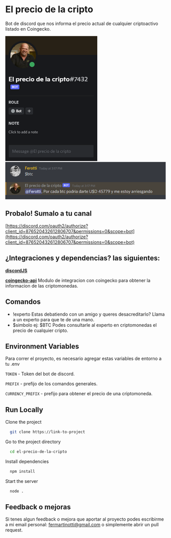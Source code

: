 
# El precio de la cripto

Bot de discord que nos informa el precio actual de cualquier 
criptoactivo listado en Coingecko.

![bot screenshot](https://github.com/fermartinotti/el-precio-de-la-cripto/blob/main/assets/bot.png)
![bot_example](https://github.com/fermartinotti/el-precio-de-la-cripto/blob/main/assets/interaccion.PNG)

## Probalo! Sumalo a tu canal
[https://discord.com/oauth2/authorize?client_id=876520432612806707&permissions=0&scope=bot](https://discord.com/oauth2/authorize?client_id=876520432612806707&permissions=0&scope=bot)

  ## ¿Integraciones y dependencias? las siguientes:
 [**discordJS**](https://discord.js.org/)

[**coingecko-api**](https://github.com/miscavage/CoinGecko-API) Modulo de integracion con coingecko para obtener la informacion de las criptomonedas.
## Comandos

- !experto
Estas debatiendo con un amigo y queres desacreditarlo? 
Llama a un experto para que te de una mano.
- $simbolo ej: $BTC
Podes consultarle al experto en criptomonedas el precio de cualquier cripto. 

  
## Environment Variables

Para correr el proyecto, es necesario agregar estas variables de entorno a tu .env

`TOKEN` - Token del bot de discord.

`PREFIX` - prefijo de los comandos generales.
 
`CURRENCY_PREFIX` - prefijo para obtener el precio de una criptomoneda.

  
## Run Locally

Clone the project

```bash
  git clone https://link-to-project
```

Go to the project directory

```bash
  cd el-precio-de-la-cripto
```

Install dependencies

```bash
  npm install
```

Start the server

```bash
  node .
```
  
## Feedback o mejoras

Si tenes algun feedback o mejora que aportar al proyecto podes escribirme a mi email personal: fermartinotti@gmail.com o simplemente abrir un pull request.

  

